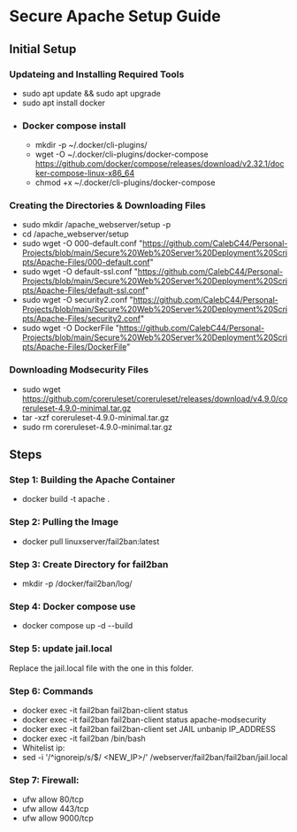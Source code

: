 # Secure Apache Setup Guide
## Initial Setup
### Updateing and Installing Required Tools
- sudo apt update && sudo apt upgrade
- sudo apt install docker
- ### Docker compose install
  - mkdir -p ~/.docker/cli-plugins/
  - wget -O ~/.docker/cli-plugins/docker-compose https://github.com/docker/compose/releases/download/v2.32.1/docker-compose-linux-x86_64
  - chmod +x ~/.docker/cli-plugins/docker-compose
### Creating the Directories & Downloading Files
- sudo mkdir /apache_webserver/setup -p
- cd /apache_webserver/setup
- sudo wget -O 000-default.conf "https://github.com/CalebC44/Personal-Projects/blob/main/Secure%20Web%20Server%20Deployment%20Scripts/Apache-Files/000-default.conf"
- sudo wget -O default-ssl.conf "https://github.com/CalebC44/Personal-Projects/blob/main/Secure%20Web%20Server%20Deployment%20Scripts/Apache-Files/default-ssl.conf"
- sudo wget -O security2.conf "https://github.com/CalebC44/Personal-Projects/blob/main/Secure%20Web%20Server%20Deployment%20Scripts/Apache-Files/security2.conf"
- sudo wget -O DockerFile "https://github.com/CalebC44/Personal-Projects/blob/main/Secure%20Web%20Server%20Deployment%20Scripts/Apache-Files/DockerFile"

### Downloading Modsecurity Files
- sudo wget https://github.com/coreruleset/coreruleset/releases/download/v4.9.0/coreruleset-4.9.0-minimal.tar.gz
- tar -xzf coreruleset-4.9.0-minimal.tar.gz
- sudo rm coreruleset-4.9.0-minimal.tar.gz 

## Steps
### Step 1: Building the Apache Container
- docker build -t apache .
### Step 2: Pulling the Image
- docker pull linuxserver/fail2ban:latest
### Step 3: Create Directory for fail2ban
- mkdir -p /docker/fail2ban/log/
### Step 4: Docker compose use
- docker compose up -d --build

### Step 5: update jail.local 
Replace the jail.local file with the one in this folder.

### Step 6: Commands
- docker exec -it fail2ban fail2ban-client status
- docker exec -it fail2ban fail2ban-client status apache-modsecurity
- docker exec -it fail2ban fail2ban-client set JAIL unbanip IP_ADDRESS
- docker exec -it fail2ban /bin/bash
- Whitelist ip:
- sed -i '/^ignoreip/s/$/ <NEW_IP>/' /webserver/fail2ban/fail2ban/jail.local

### Step 7: Firewall: 
- ufw allow 80/tcp
- ufw allow 443/tcp
- ufw allow 9000/tcp 





